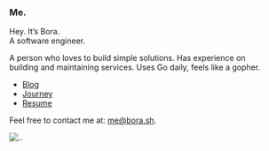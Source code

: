 ### Me.

Hey. It’s Bora.  
A software engineer.  

A person who loves to build simple solutions. Has experience on  
building and maintaining services. Uses Go daily, feels like a gopher.

- [Blog](https://bora.sh/blog)
- [Journey](https://bora.sh/journey)
- [Resume](https://bora.sh/resume.pdf)

Feel free to contact me at: [me@bora.sh](mailto:me@bora.sh).  

![..](https://user-images.githubusercontent.com/20258973/194757018-94c5f2b3-5e61-46e7-a4ef-69cfacdd9244.gif "Jupiter")
